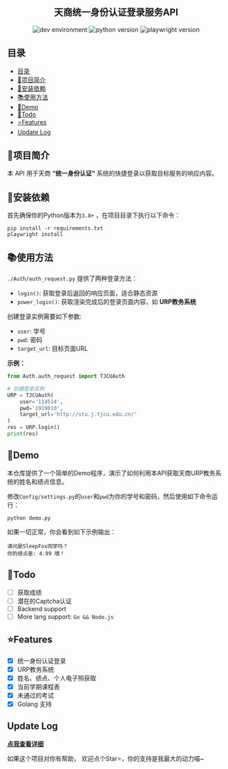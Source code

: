 

<h2 align="center">
天商统一身份认证登录服务API
</h2>


<div align="center">
  <img src="https://img.shields.io/badge/Dev%20Env-Windows%2010-00adef?style=for-the-badge&logo=windows&logoColor=white" alt="dev environment"/>
  <img src="https://img.shields.io/badge/Python-3.10-FFD43B?style=for-the-badge&logo=python&logoColor=blue" alt="python version"/>
  <img src="https://img.shields.io/badge/Playwright-1.48.0-57e8e7?style=for-the-badge&logo=playwright&logoColor=white" alt="playwright version"/>
</div>

## 目录

- [目录](#目录)
- [📖项目简介](#项目简介)
- [🚀安装依赖](#安装依赖)
- [📚使用方法](#使用方法)
- [🎦Demo](#demo)
- [📝Todo](#todo)
- [⭐Features](#features)
- [Update Log](#update-log)



## 📖项目简介

本 API 用于天商 **“统一身份认证”** 系统的快捷登录以获取目标服务的响应内容。


## 🚀安装依赖
首先确保你的Python版本为`3.8+` ，在项目目录下执行以下命令：

```shell
pip install -r requirements.txt
playwright install
```

## 📚使用方法

`./Auth/auth_request.py` 提供了两种登录方法：
- `login()`: 获取登录后返回的响应页面，适合静态资源
- `power_login()`: 获取渲染完成后的登录页面内容，如 **URP教务系统**


创建登录实例需要如下参数:
- `user`: 学号
- `pwd`: 密码
- `target_url`: 目标页面URL

**示例：**

```python
from Auth.auth_request import TJCUAuth

# 创建登录实例
URP = TJCUAuth(
    user='114514',
    pwd='1919810',
    target_url='http://stu.j.tjcu.edu.cn/'
)
res = URP.login()
print(res)
```


## 🎦Demo

本仓库提供了一个简单的Demo程序，演示了如何利用本API获取天商URP教务系统的姓名和绩点信息。

修改`Config/settings.py`的`user`和`pwd`为你的学号和密码，然后使用如下命令运行：

```shell
python demo.py
```

如果一切正常，你会看到如下示例输出：

```shell
请问是SleepFox同学吗？
你的绩点是: 4.99 哦！
```

## 📝Todo
- [ ] 获取成绩
- [ ] 潜在的Captcha认证
- [ ] Backend support
- [ ] More lang support: `Go && Node.js`

## ⭐Features
- [x] 统一身份认证登录
- [x] URP教务系统
- [x] 姓名、绩点、个人电子照获取
- [x] 当前学期课程表
- [x] 未通过的考试 
- [x] Golang 支持

## Update Log

[**点我查看详细**](update_log.md)

如果这个项目对你有帮助， 欢迎点个Star⭐️，你的支持是我最大的动力喵~

